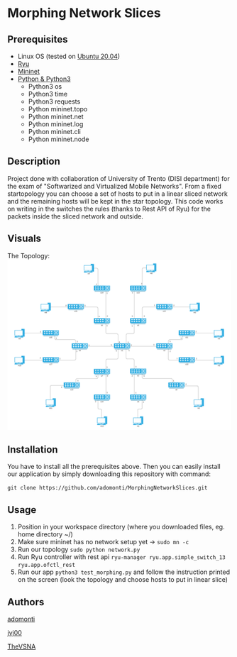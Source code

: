 # Morphing Network Slices
## Prerequisites
* Linux OS (tested on [Ubuntu 20.04](https://releases.ubuntu.com/20.04/))
* [Ryu](https://ryu-sdn.org/)
* [Mininet](http://mininet.org/)
* [Python & Python3](https://www.python.org/)
  * Python3 os
  * Python3 time
  * Python3 requests
  * Python mininet.topo
  * Python mininet.net
  * Python mininet.log
  * Python mininet.cli
  * Python mininet.node
## Description
Project done with collaboration of University of Trento (DISI department) for the exam of "Softwarized and Virtualized Mobile Networks".
From a fixed startopology you can choose a set of hosts to put in a linear sliced network and the remaining hosts will be kept in the star topology.
This code works on writing in the switches the rules (thanks to Rest API of Ryu) for the packets inside the sliced network and outside.
## Visuals
The Topology:
![alt text](https://github.com/adomonti/MorphingNetworkSlices/blob/main/images/topology.png)
## Installation
You have to install all the prerequisites above. Then you can easily install our application by simply downloading this repository with command:
```
git clone https://github.com/adomonti/MorphingNetworkSlices.git
```
## Usage
1. Position in your workspace directory (where you downloaded files, eg. home directory ~/)
1. Make sure mininet has no network setup yet -> `sudo mn -c`
2. Run our topology `sudo python network.py`
3. Run Ryu controller with rest api `ryu-manager ryu.app.simple_switch_13 ryu.app.ofctl_rest`
4. Run our app `python3 test_morphing.py` and follow the instruction printed on the screen (look the topology and choose hosts to put in linear slice)

## Authors
[adomonti](https://github.com/adomonti)

[jvj00](https://github.com/jvj00)

[TheVSNA](https://github.com/TheVSNA)
